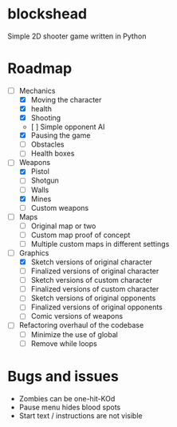# blockshead

Simple 2D shooter game written in Python

# Roadmap

- [ ] Mechanics
  - [x] Moving the character
  - [x] health
  - [x] Shooting
  - [ ] Simple opponent AI
  - [x] Pausing the game
  - [ ] Obstacles
  - [ ] Health boxes
- [ ] Weapons
  - [x] Pistol
  - [ ] Shotgun
  - [ ] Walls
  - [x] Mines
  - [ ] Custom weapons
- [ ] Maps
  - [ ] Original map or two
  - [ ] Custom map proof of concept
  - [ ] Multiple custom maps in different settings
- [ ] Graphics
  - [x] Sketch versions of original character
  - [ ] Finalized versions of original character
  - [ ] Sketch versions of custom character
  - [ ] Finalized versions of custom character
  - [ ] Sketch versions of original opponents
  - [ ] Finalized versions of original opponents
  - [ ] Comic versions of weapons
- [ ] Refactoring overhaul of the codebase
  - [ ] Minimize the use of global
  - [ ] Remove while loops

# Bugs and issues

- Zombies can be one-hit-KOd
- Pause menu hides blood spots
- Start text / instructions are not visible